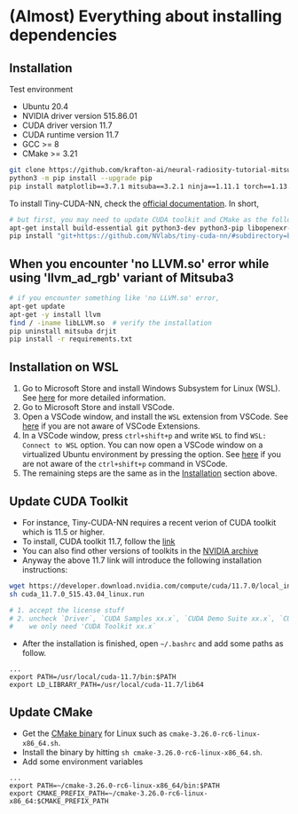 # (Almost) Everything about installing dependencies
## Installation
Test environment
- Ubuntu 20.4
- NVIDIA driver version 515.86.01
- CUDA driver version 11.7
- CUDA runtime version 11.7
- GCC >= 8
- CMake >= 3.21

```bash
git clone https://github.com/krafton-ai/neural-radiosity-tutorial-mitsuba3.git
python3 -m pip install --upgrade pip
pip install matplotlib==3.7.1 mitsuba==3.2.1 ninja==1.11.1 torch==1.13.1 torchvision==0.14.1 tqdm==4.65.0 imageio==2.25.0 opencv-python==4.7.0.72
```

To install Tiny-CUDA-NN, check the [official documentation](https://github.com/NVlabs/tiny-cuda-nn#pytorch-extension).
In short, 
```bash
# but first, you may need to update CUDA toolkit and CMake as the following sections
apt-get install build-essential git python3-dev python3-pip libopenexr-dev libxi-dev libglfw3-dev libglew-dev libomp-dev libxinerama-dev libxcursor-dev ffmpeg
pip install "git+https://github.com/NVlabs/tiny-cuda-nn/#subdirectory=bindings/torch"
```

## When you encounter 'no LLVM.so' error while using 'llvm_ad_rgb' variant of Mitsuba3
```bash
# if you encounter something like 'no LLVM.so' error,
apt-get update
apt-get -y install llvm
find / -iname libLLVM.so  # verify the installation
pip uninstall mitsuba drjit
pip install -r requirements.txt
```

## Installation on WSL

1. Go to Microsoft Store and install Windows Subsystem for Linux (WSL). See [here](https://learn.microsoft.com/en-us/windows/wsl/install) for more detailed information.
2. Go to Microsoft Store and install VSCode.
3. Open a VSCode window, and install the `WSL` extension from VSCode. See [here](https://jmcunst.tistory.com/152) if you are not aware of VSCode Extensions.
4. In a VSCode window, press `ctrl+shift+p` and write `WSL` to find `WSL: Connect to WSL` option. You can now open a VSCode window on a virtualized Ubuntu environment by pressing the option. See [here](https://learn.microsoft.com/ko-kr/windows/wsl/tutorials/wsl-vscode#from-vs-code) if you are not aware of the `ctrl+shift+p` command in VSCode.
5. The remaining steps are the same as in the [Installation](#installation) section above.

## Update CUDA Toolkit

- For instance, Tiny-CUDA-NN requires a recent verion of CUDA toolkit which is 11.5 or higher.
- To install, CUDA toolkit 11.7, follow the [link](https://developer.nvidia.com/cuda-11-7-0-download-archive?target_os=Linux&target_arch=x86_64&Distribution=Ubuntu&target_version=20.04&target_type=runfile_local)
- You can also find other versions of toolkits in the [NVIDIA archive](https://developer.nvidia.com/cuda-toolkit-archive)
- Anyway the above 11.7 link will introduce the following installation instructions:
```bash
wget https://developer.download.nvidia.com/compute/cuda/11.7.0/local_installers/cuda_11.7.0_515.43.04_linux.run
sh cuda_11.7.0_515.43.04_linux.run

# 1. accept the license stuff
# 2. uncheck `Driver`, `CUDA Samples xx.x`, `CUDA Demo Suite xx.x`, `CUDA Documentation  xx.x`.
#    we only need 'CUDA Toolkit xx.x`
```
- After the installation is finished, open `~/.bashrc` and add some paths as follow.
```vim
...
export PATH=/usr/local/cuda-11.7/bin:$PATH
export LD_LIBRARY_PATH=/usr/local/cuda-11.7/lib64
```

## Update CMake
- Get the [CMake binary](https://cmake.org/download/) for Linux such as `cmake-3.26.0-rc6-linux-x86_64.sh`.
- Install the binary by hitting `sh cmake-3.26.0-rc6-linux-x86_64.sh`.
- Add some environment variables
```vim
...
export PATH=~/cmake-3.26.0-rc6-linux-x86_64/bin:$PATH
export CMAKE_PREFIX_PATH=~/cmake-3.26.0-rc6-linux-x86_64:$CMAKE_PREFIX_PATH
```
